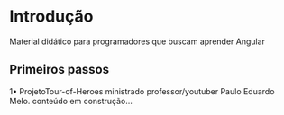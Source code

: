 # Introdução

Material didático para programadores que buscam aprender Angular

## Primeiros passos

1• ProjetoTour-of-Heroes ministrado professor/youtuber
Paulo Eduardo Melo.
conteúdo em construção...
